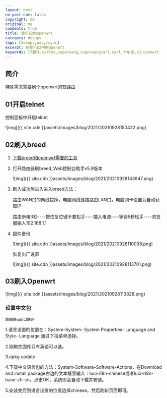 ```yaml
---
layout: post
no-post-nav: false 
copyright: me
original: me
comments: true
title: 斐讯k2刷openwrt
category: devops
tags: [devops,nas,rsync]
excerpt: 在斐讯k2中刷openwrt
keywords: IT超仔,carlme,superwang,superwangcarl,carl,卡尔米,k2,openwrt
---
```


## 简介

特殊需求需要刷个openwrt的软路由

## 01开启telnet

控制面板中开启telnet

![img]({{ site.cdn }}assets/images/blog/2021/20210928150422.png)

## 02刷入breed

1. [下载breed和openwrt需要的工具]({{site.cdn}}assets/download/k2-openwrt.rar)

2. 打开路由器刷breed_Web控制台助手v5.9版本

   ![img]({{ site.cdn }}assets/images/blog/2021/20210928143947.png)

3. 刷入成功后进入进入breed方法：

   路由WAN口的网线拔掉，电脑网线连接路由LAN口，电脑网卡设置为自动获取IP:

   路由断电3秒----按住复位键不要松手----插入电源----等待5秒松手----浏览器输入192.168.1.1

4. 固件备份

   ![img]({{ site.cdn }}assets/images/blog/2021/20210928110038.png)

   恢复出厂设置

   ![img]({{ site.cdn }}assets/images/blog/2021/20210928113701.png)

## 03刷入Openwrt

![img]({{ site.cdn }}assets/images/blog/2021/20210928113828.png)

### 设置中文包

`路由器wan口联网`

1.语言设置的位置在：System-System- System Properties- Language and Style- Language 通过下拉菜单选择。

2.刚刷完固件只有英语可以选。

3.opkg update

4.下载中文语言包的方法：System-Software–Software-Actions，在Download and install package右边的文本框里输入：luci-i18n-chinese或者luci-i18n-base-zh-cn，点击OK，系统即会自动下载并安装。

5.安装完后到语言设置的位置选择chinese，然后刷新页面即可。